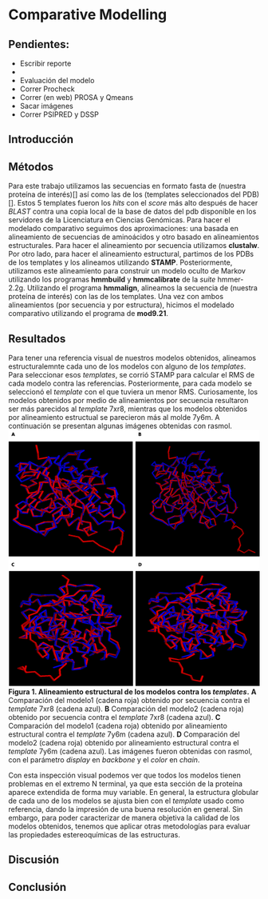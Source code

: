# Comparative Modelling 

## Pendientes:
* Escribir reporte
* 
* Evaluación del modelo
*   Correr Procheck
*   Correr (en web) PROSA y Qmeans
*   Sacar imágenes
*   Correr PSIPRED y DSSP


## Introducción


## Métodos
Para este trabajo utilizamos las secuencias en formato fasta de (nuestra proteína de interés)[] así como las de los (templates seleccionados del PDB)[]. Estos 5 templates fueron los *hits* con el *score* más alto después de hacer *BLAST* contra una copia local de la base de datos del pdb disponible en los servidores de la Licenciatura en Ciencias Genómicas. Para hacer el modelado comparativo seguimos dos aproximaciones: una basada en alineamiento de secuencias de aminoácidos y otro basado en alineamientos estructurales. Para hacer el alineamiento por secuencia utilizamos **clustalw**. Por otro lado, para hacer el alineamiento estructural, partimos de los PDBs de los templates y los alineamos utilizando **STAMP**. Posteriormente, utilizamos este alineamiento para construir un modelo oculto de Markov utilizando los programas **hmmbuild** y **hmmcalibrate** de la *suite* hmmer-2.2g. Utilizando el programa **hmmalign**, alineamos la secuencia de (nuestra proteína de interés) con las de los templates. Una vez con ambos alineamientos (por secuencia y por estructura), hicimos el modelado comparativo utilizando el programa de **mod9.21**. 

## Resultados
Para tener una referencia visual de nuestros modelos obtenidos, alineamos estructuralemnte cada uno de los modelos con alguno de los *templates*. Para seleccionar esos *templates*, se corrió STAMP para calcular el RMS de cada modelo contra las referencias. Posteriormente, para cada modelo se seleccionó el *template* con el que tuviera un menor RMS. Curiosamente, los modelos obtenidos por medio de alineamientos por secuencia resultaron ser más parecidos al *template* 7xr8, mientras que los modelos obtenidos por alineamiento estructual se parecieron más al molde 7y6m. A continuación se presentan algunas imágenes obtenidas con rasmol.
![Figura 1. Alineamiento estructural de los modelos contra los *templates*](Figures/Mods_Templates.png)
**Figura 1. Alineamiento estructural de los modelos contra los *templates*.** **A** Comparación del modelo1 (cadena roja) obtenido por secuencia contra el *template* 7xr8 (cadena azul). **B** Comparación del modelo2 (cadena roja) obtenido por secuencia contra el *template* 7xr8 (cadena azul). **C** Comparación del modelo1 (cadena roja) obtenido por alineamiento estructural contra el *template* 7y6m (cadena azul). **D** Comparación del modelo2 (cadena roja) obtenido por alineamiento estructural contra el *template* 7y6m (cadena azul). Las imágenes fueron obtenidas con rasmol, con el parámetro *display* en *backbone* y el *color* en *chain*.

Con esta inspección visual podemos ver que todos los modelos tienen problemas en el extremo N terminal, ya que esta sección de la proteína aparece extendida de forma muy variable. En general, la estructura globular de cada uno de los modelos se ajusta bien con el *template* usado como referencia, dando la impresión de una buena resolución en general. Sin embargo, para poder caracterizar de manera objetiva la calidad de los modelos obtenidos, tenemos que aplicar otras metodologías para evaluar las propiedades estereoquímicas de las estructuras.

## Discusión

## Conclusión


